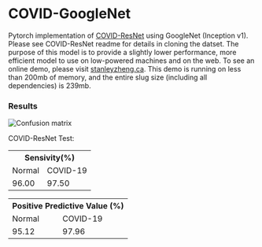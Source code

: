 # COVID-GoogleNet

Pytorch implementation of [COVID-ResNet](https://github.com/Stanley-Zheng/COVID-ResNet) using GoogleNet (Inception v1). Please see COVID-ResNet readme for details in cloning the datset. The purpose of this model is to provide a slightly lower performance, more efficient model to use on low-powered machines and on the web. To see an online demo, please visit [stanleyzheng.ca](https://stanleyzheng.ca). This demo is running on less than 200mb of memory, and the entire slug size (including all dependencies) is 239mb. 

### Results
![Confusion matrix](https://img.techpowerup.org/200630/index906.png)

COVID-ResNet Test:
<div><table>
  <tr>
    <th colspan="2">Sensivity(%)</th>
  </tr>
  <tr>
    <td>Normal</td>
    <td>COVID-19</td>
  </tr>
  <tr>
    <td>96.00</td>
    <td>97.50</td>
  </tr>
</table></div>

<div><table>
  <tr>
    <th colspan="2">Positive Predictive Value (%)</th>
  </tr>
  <tr>
    <td>Normal</td>
    <td>COVID-19</td>
  </tr>
  <tr>
    <td>95.12</td>
    <td>97.96</td>
  </tr>
</table></div>
